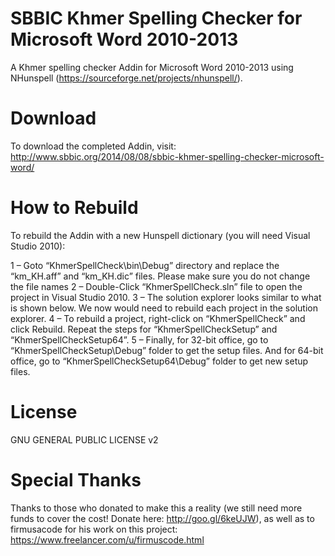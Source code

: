 SBBIC Khmer Spelling Checker for Microsoft Word 2010-2013
=========================================================

A Khmer spelling checker Addin for Microsoft Word 2010-2013 using NHunspell (https://sourceforge.net/projects/nhunspell/).

Download
========
To download the completed Addin, visit: http://www.sbbic.org/2014/08/08/sbbic-khmer-spelling-checker-microsoft-word/

How to Rebuild
==============
To rebuild the Addin with a new Hunspell dictionary (you will need Visual Studio 2010):

1 – Goto “KhmerSpellCheck\bin\Debug” directory and replace the “km_KH.aff” and “km_KH.dic” files. Please make sure you do not change the file names
2 – Double-Click “KhmerSpellCheck.sln” file to open the project in Visual Studio 2010.
3 – The solution explorer looks similar to what is shown below. We now would need to rebuild each project in the solution explorer.
4 – To rebuild a project, right-click on “KhmerSpellCheck” and click Rebuild. Repeat the steps for “KhmerSpellCheckSetup” and “KhmerSpellCheckSetup64”.
5 – Finally, for 32-bit office, go to “KhmerSpellCheckSetup\Debug” folder to get the setup files. And for 64-bit office, go to “KhmerSpellCheckSetup64\Debug” folder to get new setup files.

License
=======
GNU GENERAL PUBLIC LICENSE v2

Special Thanks
==============
Thanks to those who donated to make this a reality (we still need more funds to cover the cost! Donate here: http://goo.gl/6keUJW), as well as to firmusacode for his work on this project: https://www.freelancer.com/u/firmuscode.html
